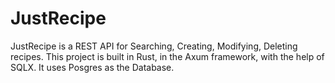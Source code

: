 # JustRecipe
JustRecipe is a REST API for Searching, Creating, Modifying, Deleting recipes.
This project is built in Rust, in the Axum framework, with the help of SQLX.
It uses Posgres as the Database.
